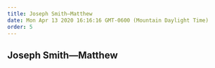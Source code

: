 ```yaml
---
title: Joseph Smith—Matthew
date: Mon Apr 13 2020 16:16:16 GMT-0600 (Mountain Daylight Time)
order: 5
---
```


## Joseph Smith—Matthew